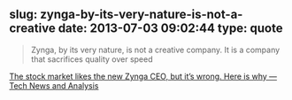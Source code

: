 slug: zynga-by-its-very-nature-is-not-a-creative
date: 2013-07-03 09:02:44
type: quote
---

> Zynga, by its very nature, is not a creative company. It is a company that sacrifices quality over speed

[The stock market likes the new Zynga CEO, but it’s wrong. Here is why — Tech News and Analysis](http://gigaom.com/2013/07/02/the-stock-market-likes-the-new-zynga-ceo-but-its-wrong-here-is-why/)
